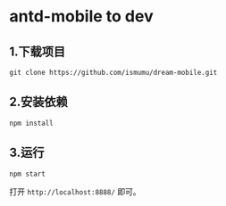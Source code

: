# antd-mobile to dev

## 1.下载项目

```
git clone https://github.com/ismumu/dream-mobile.git
```


## 2.安装依赖

```
npm install 
```

## 3.运行

```
npm start 
```
打开 `http://localhost:8888/` 即可。
